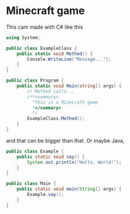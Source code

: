 # Minecraft game
This cam made with C# like this
```csharp
using System;

public class ExampleClass {
    public static void Method() {
        Console.WriteLine("Message..."); 
    {
}

public class Program {
    public static void Main(string[] args) {
        // Method calls...
        /**<summary>
          *This is a Minecraft game
          *</summary>
          */
        ExampleClass.Method();
    }
}
```
and that can be bigger than that.
Or maybe Java,
```Java
public class Example {
    public static void say() {
        System.out.println("Hello, World!");
    }
}

public class Main {
    public static void main(String[] args) {
        Example.say();
    }
}
```
